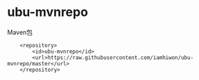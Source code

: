 # ubu-mvnrepo
Maven包


        <repository>
            <id>ubu-mvnrepo</id>
            <url>https://raw.githubusercontent.com/iamhiwon/ubu-mvnrepo/master</url>
        </repository>
